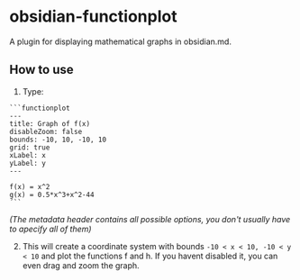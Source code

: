 # obsidian-functionplot

A plugin for displaying mathematical graphs in obsidian.md.

## How to use

1. Type:
 ```text
 ```functionplot
 ---
 title: Graph of f(x)
 disableZoom: false
 bounds: -10, 10, -10, 10
 grid: true
 xLabel: x
 yLabel: y
 ---

 f(x) = x^2
 g(x) = 0.5*x^3+x^2-44
 ´``
 ```
 *(The metadata header contains all possible options, you don't usually have to apecify all of them)*

2. This will create a coordinate system with bounds `-10 < x < 10, -10 < y < 10` and plot the functions f and h. If you havent disabled it, you can even drag and zoom the graph.
